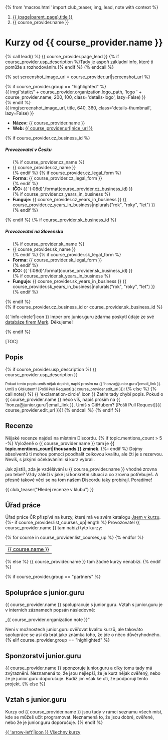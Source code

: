 {% from 'macros.html' import club_teaser, img, lead, note with context %}

<nav aria-label="breadcrumb">
  <ol class="breadcrumb">
    <li class="breadcrumb-item">
      <a href="{{ (page|parent_page).url|url }}">
        {{ (page|parent_page).title }}
      </a>
    </li>
    <li class="breadcrumb-item active" aria-current="page">
      {{ course_provider.name }}
    </li>
  </ol>
</nav>

# Kurzy od {{ course_provider.name }}

{% call lead() %}
  {{ course_provider.page_lead }}
  {% if course_provider.usp_description %}Tady je aspoň základní info, které ti pomůže s rozhodováním.{% endif %}
{% endcall %}

{% set screenshot_image_url = course_provider.url|screenshot_url %}
<div class="standout details {{ course_provider.group }}"
  data-screenshot-source-url="{{ course_provider.url }}"
  data-screenshot-image-url="{{ screenshot_image_url }}">
  {% if course_provider.group == "highlighted" %}
    <div class="details-header">
      {{ img('static/' + course_provider.organization.logo_path, 'logo ' + course_provider.name, 200, 100, class='details-logo', lazy=False) }}
    </div>
  {% endif %}
  <div class="details-info">
    <div class="details-image">
      {{ img(screenshot_image_url, title, 640, 360, class='details-thumbnail', lazy=False) }}
    </div>
    <div class="details-body">
      <ul class="details-items">
        <li class="details-item">
          <strong>Název:</strong>
          {{ course_provider.name }}
        </li>
        <li class="details-item">
          <strong>Web:</strong>
          <a href="{{ course_provider.url }}" target="_blank"
            {% if course_provider.group != "highlighted" %}rel="nofollow noopener"{% endif -%}
          >
            {{ course_provider.url|nice_url }}
          </a>
        </li>
      </ul>
      {% if course_provider.cz_business_id %}
      <h5 class="details-heading">Provozovatel v Česku</h5>
      <ul class="details-items compact">
        {% if course_provider.cz_name %}
        <li class="details-item">
          {{ course_provider.cz_name }}
        </li>
        {% endif %}
        {% if course_provider.cz_legal_form %}
        <li class="details-item">
          <strong>Forma:</strong>
          {{ course_provider.cz_legal_form }}
        </li>
        {% endif %}
        <li class="details-item">
          <strong>IČO:</strong>
          {{ '{:08d}'.format(course_provider.cz_business_id) }}
        </li>
        {% if course_provider.cz_years_in_business %}
        <li class="details-item">
          <strong>Funguje:</strong>
          {{ course_provider.cz_years_in_business }}
          {{ course_provider.cz_years_in_business|nplurals("rok", "roky", "let") }}
        </li>
        {% endif %}
      </ul>
      {% endif %}
      {% if course_provider.sk_business_id %}
      <h5 class="details-heading">Provozovatel na Slovensku</h5>
      <ul class="details-items compact">
        {% if course_provider.sk_name %}
        <li class="details-item">
          {{ course_provider.sk_name }}
        </li>
        {% endif %}
        {% if course_provider.sk_legal_form %}
        <li class="details-item">
          <strong>Forma:</strong>
          {{ course_provider.sk_legal_form }}
        </li>
        {% endif %}
        <li class="details-item">
          <strong>IČO:</strong>
          {{ '{:08d}'.format(course_provider.sk_business_id) }}
        </li>
        {% if course_provider.sk_years_in_business %}
        <li class="details-item">
          <strong>Funguje:</strong>
          {{ course_provider.sk_years_in_business }}
          {{ course_provider.sk_years_in_business|nplurals("rok", "roky", "let") }}
        </li>
        {% endif %}
      </ul>
      {% endif %}
    </div>
    {% if course_provider.cz_business_id or course_provider.sk_business_id %}
      <p class="details-note">
        {{ 'info-circle'|icon }}
        Imper pro junior.guru zdarma poskytl údaje ze své <a href="https://www.merk.cz/?utm_source=junior.guru&utm_medium=web&utm_campaign=catalog" rel="noopener" target="_blank">databáze firem Merk</a>. Děkujeme!
      </p>
    {% endif %}
  </div>
</div>

[TOC]

## Popis
{% if course_provider.usp_description %}
{{ course_provider.usp_description }}

<small>
Pokud tento popis umíš nějak doplnit, napiš prosím na {{ 'honza@junior.guru'|email_link }}.
Umíš s GitHubem? [Pošli Pull Request]({{ course_provider.edit_url }})!
</small>
{% else %}
{% call note() %}
  {{ 'exclamation-circle'|icon }}
  Zatím tady chybí popis.
  Pokud o {{ course_provider.name }} něco víš, napiš prosím na {{ 'honza@junior.guru'|email_link }}.
  Umíš s GitHubem? [Pošli Pull Request]({{ course_provider.edit_url }})!
{% endcall %}
{% endif %}

## Recenze

Nějaké recenze najdeš na místním Discordu.
{% if topic.mentions_count > 5 -%}
  Vyloženě o {{ course_provider.name }} tam je **{{ topic.mentions_count|thousands }} zmínek**.
{%- endif %}
Dojmy absolventů ti mohou pomoci poodhalit celkovou kvalitu, ale čti je s rezervou.
Nevíš, s jakými očekáváními si kurz vybrali.

Jak zjistíš, zda je vzdělávání u {{ course_provider.name }} vhodné zrovna pro tebe?
Vždy záleží v jaké jsi konkrétní situaci a co zrovna potřebuješ.
A přesně takové věci se na tom našem Discordu taky probírají.
Poradíme!

{{ club_teaser("Hledej recenze v klubu") }}

## Úřad práce

Úřad práce ČR přispívá na kurzy, které má ve svém katalogu [Jsem v kurzu](https://www.mpsv.cz/jsem-v-kurzu).
{%- if course_provider.list_courses_up|length %}
Provozovatel {{ course_provider.name }} tam nabízí tyto kurzy:
<table class="table">
{% for course in course_provider.list_courses_up %}
  <tr>
    <td>
      <a href="{{ course.url }}" rel="nofollow noopener" target="_blank">
        {{ course.name }}
      </a>
    </td>
  </tr>
{% endfor %}
</table>
{% else %}
{{ course_provider.name }} tam žádné kurzy nenabízí.
{% endif %}

{% if course_provider.group == "partners" %}
## Spolupráce s junior.guru

{{ course_provider.name }} spolupracuje s junior.guru. Vztah s junior.guru je v interních záznamech popsán následovně:

„{{ course_provider.organization.note }}“

Není v možnostech junior.guru ověřovat kvalitu kurzů, ale takováto spolupráce se asi dá brát jako známka toho, že jde o něco důvěryhodného.
{% elif course_provider.group == "highlighted" %}
## Sponzorství junior.guru

{{ course_provider.name }} sponzoruje junior.guru a díky tomu tady má zvýraznění.
Neznamená to, že jsou nejlepší, že je kurz nějak ověřený, nebo že je junior.guru doporučuje.
Budiž jim však ke cti, že podporují tento projekt.
{% else %}
## Vztah s junior.guru

Kurzy od {{ course_provider.name }} jsou tady v rámci seznamu všech míst, kde se můžeš učit programovat.
Neznamená to, že jsou dobré, ověřené, nebo že je junior.guru doporučuje.
{% endif %}

<div class="pagination">
  <div class="pagination-control">
    <a href="{{ (page|parent_page).url|url }}" class="pagination-button">
      {{ 'arrow-left'|icon }}
      Všechny kurzy
    </a>
  </div>
</div>
